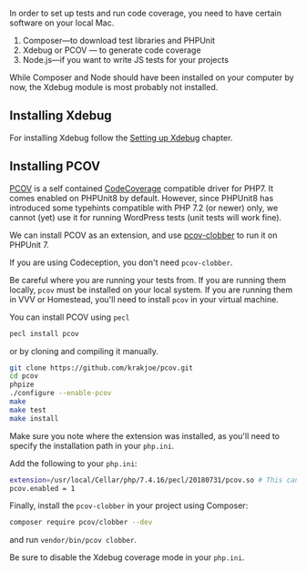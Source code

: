 In order to set up tests and run code coverage, you need to have certain software on your local Mac.

1. Composer—to download test libraries and PHPUnit
2. Xdebug or PCOV — to generate code coverage
3. Node.js—if you want to write JS tests for your projects

While Composer and Node should have been installed on your computer by now, the Xdebug module is most probably not installed.

## Installing Xdebug

For installing Xdebug follow the [Setting up Xdebug](/wordpress/developer-tools/setting-up-xdebug) chapter.

## Installing PCOV

[PCOV](https://github.com/krakjoe/pcov) is a self contained [CodeCoverage](https://github.com/sebastianbergmann/php-code-coverage) compatible driver for PHP7. It comes enabled on PHPUnit8 by default. However, since PHPUnit8 has introduced some typehints compatible with PHP 7.2 (or newer) only, we cannot (yet) use it for running WordPress tests (unit tests will work fine).

We can install PCOV as an extension, and use [pcov-clobber](https://github.com/krakjoe/pcov-clobber) to run it on PHPUnit 7.

If you are using Codeception, you don't need `pcov-clobber`.

Be careful where you are running your tests from. If you are running them locally, `pcov` must be installed on your local system. If you are running them in VVV or Homestead, you'll need to install `pcov` in your virtual machine.

You can install PCOV using `pecl`

```bash
pecl install pcov
```

or by cloning and compiling it manually.

```bash
git clone https://github.com/krakjoe/pcov.git
cd pcov
phpize
./configure --enable-pcov
make
make test
make install
```

Make sure you note where the extension was installed, as you'll need to specify the installation path in your `php.ini`.

Add the following to your `php.ini`:

```bash
extension=/usr/local/Cellar/php/7.4.16/pecl/20180731/pcov.so # This can vary on your system!!!
pcov.enabled = 1
```

Finally, install the `pcov-clobber` in your project using Composer:

```bash
composer require pcov/clobber --dev
```

and run `vendor/bin/pcov clobber`.

Be sure to disable the Xdebug coverage mode in your `php.ini`.
